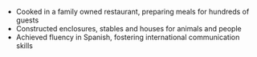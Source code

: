 - Cooked in a family owned restaurant, preparing meals for hundreds of guests
- Constructed enclosures, stables and houses for animals and people
- Achieved fluency in Spanish, fostering international communication skills 
